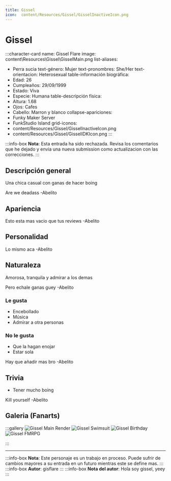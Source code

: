```yaml
---
title: Gissel
icon:  content/Resources/Gissel/GisselInactiveIcon.png
---
```


# Gissel

:::character-card
name: Gissel Flare
image: content\Resources\Gissel\GisselMain.png
list-aliases:
  - Perra sucia
text-género: Mujer
text-pronombres: She/Her
text-orientacion: Heterosexual
table-información biográfica:
  - Edad: 26
  - Cumpleaños: 29/09/1999
  - Estado: Viva
  - Especie: Humana
table-descripción física:
  - Altura: 1.68
  - Ojos: Cafes
  - Cabello: Marron y blanco
collapse-apariciones:
  - Funky Maker Server
  - FunkStudio Island
grid-iconos:
  - content/Resources/Gissel/GisselInactiveIcon.png
  - content/Resources/Gissel/GisselIDKIcon.png
:::

:::info-box
**Nota**: Esta entrada ha sido rechazada. Revisa los comentarios que he dejado y envia una nueva submission como actualizacion con las correcciones.
:::

## Descripción general

Una chica casual con ganas de hacer boing

Are we deadass
-Abelito

## Apariencia

Esto esta mas vacio que tus reviews
-Abelito

## Personalidad

Lo mismo aca
-Abelito

## Naturaleza

Amorosa, tranquila y admirar a los demas

Pero echale ganas guey
-Abelito

### Le gusta
  - Encebollado
  - Música
  - Admirar a otra personas

### No le gusta
  - Que la hagan enojar
  - Estar sola

Hay que añadir mas bro
-Abelito

## Trivia

  - Tener mucho boing

Kill yourself
-Abelito

## Galeria (Fanarts)

:::gallery
![Gissel Main Render](content\Resources\Gissel\GisselMain.png)
![Gissel Swimsuit](content\Resources\Gissel\GisselSwimsuit.png)
![Gissel Birthday](content\Resources\Gissel\GisselBirthday.png)
![Gissel FMRPG](content\Resources\Gissel\GisselFMRPG.png)

:::

---
:::info-box
**Nota**: Este personaje es un trabajo en proceso. Puede sufrir de cambios mayores a su entrada en un futuro mientras este se define mas.
:::
:::info-box
**Autor**: gisflare
:::
:::info-box
**Nota del autor**: Hola soy gissel, yeey
:::

